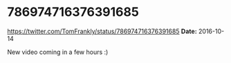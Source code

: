 # 786974716376391685
https://twitter.com/TomFrankly/status/786974716376391685
**Date:** 2016-10-14

New video coming in a few hours :)
